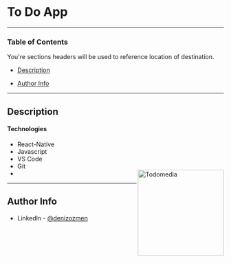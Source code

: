 # To Do App

---

### Table of Contents

You're sections headers will be used to reference location of destination.

- [Description](#description)
<!--
- [How To Use](#how-to-use)
- [References](#references)
- [License](#license) -->

- [Author Info](#author-info)

---

## Description

#### Technologies

- React-Native
- Javascript
- VS Code
- Git
- <img src="https://github.com/denizozmen/Projects/ReactNative/Todo/blob/master/Todomedia.gif" alt="Todomedia" width="200" height="200" align="right" style="max-width:100%;">
  <img

---

## Author Info

- Linkedln - [@denizozmen](https://www.linkedin.com/in/deniz-%C3%B6zmen-66ab161b7/)
